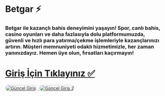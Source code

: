 # Betgar ⚡️
### Betgar ile kazançlı bahis deneyimini yaşayın! Spor, canlı bahis, casino oyunları ve daha fazlasıyla dolu platformumuzda, güvenli ve hızlı para yatırma/çekme işlemleriyle kazançlarınızı artırın. Müşteri memnuniyeti odaklı hizmetimizle, her zaman yanınızdayız. Hemen üye olun, fırsatları kaçırmayın!

# <a href="https://heylink.me/denemebonusu2025/">Giriş İçin Tıklayınız ✅</a>

<a href="https://heylink.me/denemebonusu2025/" title="Güncel Giriş">
<img src="https://i.ibb.co/YjtLwQ8/cats.jpg" alt="Güncel Giriş" style="max-width: 48%; border: 2px solid #ddd; border-radius: 10px; margin-right: 1%;">
</a>
<a href="https://heylink.me/denemebonusu2025/" title="Güncel Giriş">
<img src="https://i.ibb.co/VHdrjnQ/df.jpg" alt="Güncel Giriş 2" style="max-width: 48%; border: 2px solid #ddd; border-radius: 10px;">
</a>
